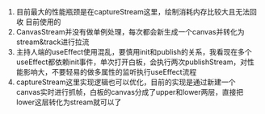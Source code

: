 1. 目前最大的性能瓶颈是在captureStream这里，绘制消耗内存比较大且无法回收
目前使用的
2. CanvasStream并没有做单例处理，每次都会新生成一个canvas并转化为stream&track进行拉流
3. 主持人端的useEffect使用混乱，要慎用init和publish的关系，我看现在多个useEffect都依赖init事件，单次打开白板，会执行两次publishStream，对性能影响大，不要轻易的做多属性的监听执行useEffect流程
4. captureStream这里实现逻辑也可以优化，目前的实现是通过新建一个canvas实时进行抓帧，白板的canvas分成了upper和lower两层，直接把lower这层转化为stream就可以了